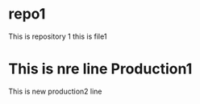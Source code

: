 # repo1
This is repository 1
this is file1

This is nre line Production1
=======
This is new production2 line

